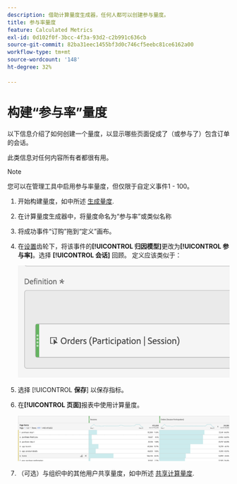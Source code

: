 ```yaml
---
description: 借助计算量度生成器，任何人都可以创建参与量度。
title: 参与率量度
feature: Calculated Metrics
exl-id: 0d102f0f-3bcc-4f3a-93d2-c2b991c636cb
source-git-commit: 82ba31eec1455bf3d0c746cf5eebc81ce6162a00
workflow-type: tm+mt
source-wordcount: '148'
ht-degree: 32%

---
```


# 构建“参与率”量度

以下信息介绍了如何创建一个量度，以显示哪些页面促成了（或参与了）包含订单的会话。

此类信息对任何内容所有者都很有用。

>[!NOTE]
>
>您可以在管理工具中启用参与率量度，但仅限于自定义事件1 - 100。

1. 开始构建量度，如中所述 [生成量度](/help/components/calc-metrics/cm-workflow/cm-build-metrics.md).
1. 在计算量度生成器中，将量度命名为“参与率”或类似名称
1. 将成功事件“订购”拖到“定义”画布。
1. 在[设置](/help/components/calc-metrics/cm-workflow/m-metric-type-alloc.md)齿轮下，将该事件的&#x200B;**[!UICONTROL 归因模型]**&#x200B;更改为&#x200B;**[!UICONTROL 参与率]**。选择 **[!UICONTROL 会话]** 回顾。 定义应该类似于：

   ![](assets/participation.png)

1. 选择 [!UICONTROL **保存**] 以保存指标。
1. 在&#x200B;**[!UICONTROL 页面]**&#x200B;报表中使用计算量度。

   ![](assets/participation-pages.png)

1. （可选）与组织中的其他用户共享量度，如中所述 [共享计算量度](/help/components/calc-metrics/cm-workflow/cm-sharing.md).
